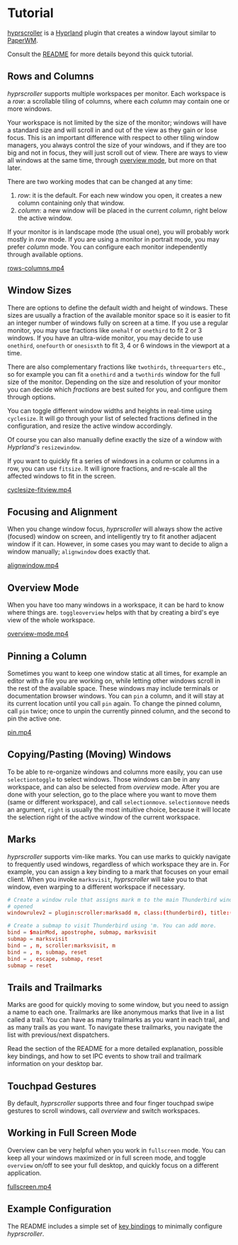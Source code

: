 # Tutorial

[hyprscroller](https://github.com/dawsers/hyprscroller) is a [Hyprland](https://github.com/hyprwm/Hyprland)
plugin that creates a window layout similar to [PaperWM](https://github.com/paperwm/PaperWM).

Consult the [README](README.md) for more details beyond this quick tutorial.

## Rows and Columns

*hyprscroller* supports multiple workspaces per monitor. Each workspace is a
*row*: a scrollable tiling of columns, where each *column* may contain one or
more windows.

Your workspace is not limited by the size of the monitor; windows will have a
standard size and will scroll in and out of the view as they gain or lose focus.
This is an important difference with respect to other tiling window managers,
you always control the size of your windows, and if they are too big and not
in focus, they will just scroll out of view. There are ways to view all
windows at the same time, through [overview mode](#overview-mode), but more on that later.

There are two working modes that can be changed at any time:

1. *row*: it is the default. For each new window you open, it creates a new
   column containing only that window.
2. *column*: a new window will be placed in the current *column*,
   right below the active window.

If your monitor is in landscape mode (the usual one), you will probably work
mostly in *row* mode. If you are using a monitor in portrait mode, you may
prefer *column* mode. You can configure each monitor independently through
available options.

[rows-columns.mp4](https://github.com/user-attachments/assets/5b90d308-85e7-46a5-b8da-54e29fdbf46c)


## Window Sizes

There are options to define the default width and height of windows. These
sizes are usually a fraction of the available monitor space so it is easier to
fit an integer number of windows fully on screen at a time. If you use a regular
monitor, you may use fractions like `onehalf` or `onethird` to fit 2 or 3
windows. If you have an ultra-wide monitor, you may decide to use `onethird`,
`onefourth` or `onesisxth` to fit 3, 4 or 6 windows in the viewport at a time.

There are also complementary fractions like `twothirds`, `threequarters` etc.,
so for example you can fit a `onethird` and a `twothirds` window for the full
size of the monitor. Depending on the size and resolution of your monitor you
can decide which *fractions* are best suited for you, and configure them
through options.

You can toggle different window widths and heights in real-time using
`cyclesize`. It will go through your list of selected fractions defined in the
configuration, and resize the active window accordingly.

Of course you can also manually define exactly the size of a window with
*Hyprland's* `resizewindow`.

If you want to quickly fit a series of windows in a column or columns in a
row, you can use `fitsize`. It will ignore fractions, and re-scale all the
affected windows to fit in the screen.

[cyclesize-fitview.mp4](https://github.com/user-attachments/assets/1f51da15-3ef7-413a-8d1d-893a7355a4f1)


## Focusing and Alignment

When you change window focus, *hyprscroller* will always show the active
(focused) window on screen, and intelligently try to fit another adjacent
window if it can. However, in some cases you may want to decide to align a
window manually; `alignwindow` does exactly that.

[alignwindow.mp4](https://github.com/user-attachments/assets/2650b480-83c5-4e12-b963-13ff9a1df910)


## Overview Mode

When you have too many windows in a workspace, it can be hard to know where
things are. `toggleoverview` helps with that by creating a bird's eye view
of the whole workspace.

[overview-mode.mp4](https://github.com/user-attachments/assets/5f43ba62-ef97-4677-aa81-cf6169168bff)


## Pinning a Column

Sometimes you want to keep one window static at all times, for example an
editor with a file you are working on, while letting other windows scroll in
the rest of the available space. These windows may include terminals or
documentation browser windows. You can `pin` a column, and it will stay at its
current location until you call `pin` again. To change the pinned column,
call `pin` twice; once to unpin the currently pinned column, and the second to
pin the active one.

[pin.mp4](https://github.com/user-attachments/assets/13f26203-3ece-47ea-91eb-779c9b2eab73)


## Copying/Pasting (Moving) Windows

To be able to re-organize windows and columns more easily, you can use
`selectiontoggle` to select windows. Those windows can be in any workspace,
and can also be selected from *overview* mode. After you are done with your
selection, go to the place where you want to move them (same or different
workspace), and call `selectionmove`. `selectionmove` needs an argument,
`right` is usually the most intuitive choice, because it will locate the
selection right of the active window of the current workspace.


## Marks

*hyprscroller* supports vim-like marks. You can use marks to quickly navigate
to frequently used windows, regardless of which workspace they are in. For
example, you can assign a key binding to a mark that focuses on your email
client. When you invoke `marksvisit`, *hyprscroller* will take you to that window,
even warping to a different workspace if necessary.

``` conf
# Create a window rule that assigns mark m to the main Thunderbird window when
# opened
windowrulev2 = plugin:scroller:marksadd m, class:(thunderbird), title:(Mozilla Thunderbird)$

# Create a submap to visit Thunderbird using 'm. You can add more.
bind = $mainMod, apostrophe, submap, marksvisit
submap = marksvisit
bind = , m, scroller:marksvisit, m
bind = , m, submap, reset
bind = , escape, submap, reset
submap = reset
```


## Trails and Trailmarks

Marks are good for quickly moving to some window, but you need to assign a
name to each one. Trailmarks are like anonymous marks that live in a list
called a trail. You can have as many trailmarks as you want in each trail, and
as many trails as you want. To navigate these trailmarks, you navigate the
list with previous/next dispatchers.

Read the section of the README for a more detailed explanation, possible key
bindings, and how to set IPC events to show trail and trailmark information on
your desktop bar.


## Touchpad Gestures

By default, *hyprscroller* supports three and four finger touchpad swipe
gestures to scroll windows, call *overview* and switch workspaces.


## Working in Full Screen Mode

Overview can be very helpful when you work in `fullscreen` mode. You can keep all your windows
maximized or in full screen mode, and toggle `overview` on/off to see your full desktop, and quickly
focus on a different application.

[fullscreen.mp4](https://github.com/user-attachments/assets/1afa3c37-905e-408d-8d44-6230c7e1edec)


## Example Configuration

The README includes a simple set of [key bindings](./README.md#key-bindings) to
minimally configure *hyprscroller*.
